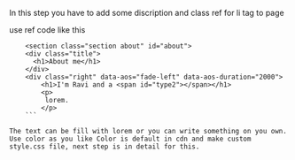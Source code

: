  In this step you have to add some discription and class ref for li tag to page 

use ref code like this

```li ref
    <section class="section about" id="about">
    <div class="title">
      <h1>About me</h1>
    </div>
    <div class="right" data-aos="fade-left" data-aos-duration="2000">
        <h1>I'm Ravi and a <span id="type2"></span></h1>
        <p>
         lorem.
        </p>
    ```

The text can be fill with lorem or you can write something on you own.
Use color as you like Color is default in cdn and make custom style.css file, next step is in detail for this.

 